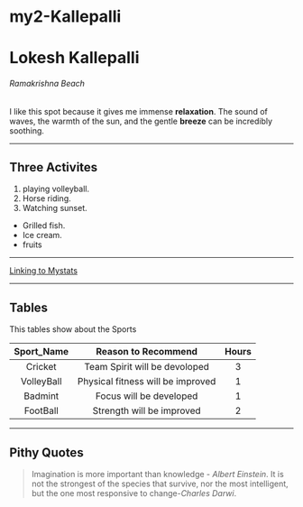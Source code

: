 # my2-Kallepalli
# Lokesh Kallepalli
###### Ramakrishna Beach
 I like this spot because it gives me immense  **relaxation**. The sound of waves, the warmth of the sun, and the gentle **breeze** can be incredibly soothing.

 ---
 ## Three Activites
 1. playing volleyball.
 2. Horse riding.
 3. Watching sunset.

- Grilled fish.
- Ice cream.
- fruits
 ---
 [Linking to Mystats](MyStats.md)

 ---
 ## Tables
 This tables show about the Sports

 |**Sport_Name**|**Reason to Recommend**|**Hours**|
 | :---:|:---:|:---:|
 |Cricket|Team Spirit will be devoloped|3|
 |VolleyBall|Physical fitness will be improved|1|
 |Badmint|Focus will be developed|1|
 |FootBall|Strength will be improved|2|

 ---
 ## Pithy Quotes
 
 > Imagination is more important than knowledge - *Albert Einstein*.
 > It is not the strongest of the species that survive, nor the most intelligent, but the one most responsive to change-*Charles Darwi*.
